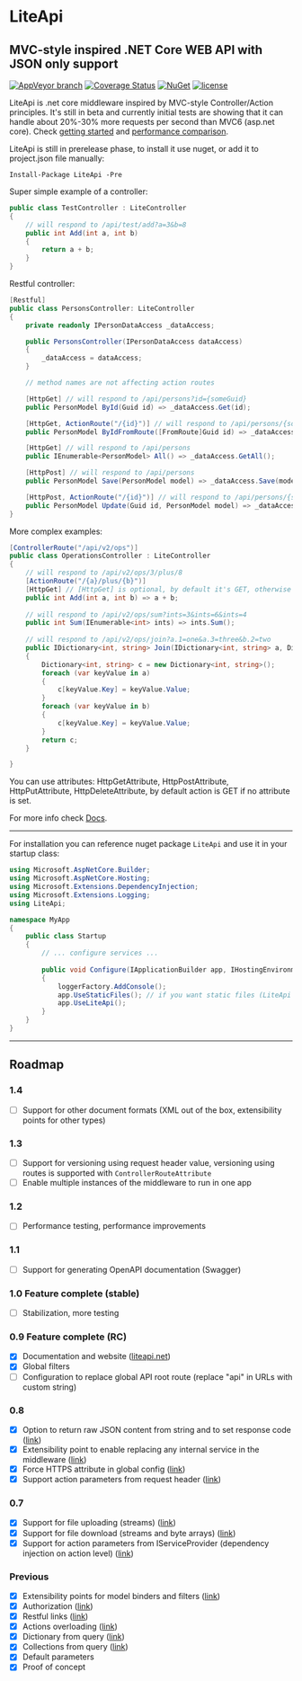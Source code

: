 # LiteApi

## MVC-style inspired .NET Core WEB API with JSON only support

 [![AppVeyor branch](https://img.shields.io/appveyor/ci/stanac/liteapi/master.svg)](https://ci.appveyor.com/project/stanac/liteapi)
 [![Coverage Status](https://img.shields.io/coveralls/stanac/LiteApi/master.svg?maxAge=900)](https://coveralls.io/github/stanac/LiteApi?&branch=master)
 [![NuGet](https://img.shields.io/nuget/v/LiteApi.svg)](https://www.nuget.org/packages/LiteApi)
 [![license](https://img.shields.io/github/license/stanac/liteapi.svg)]()

LiteApi is .net core middleware inspired by MVC-style Controller/Action principles.
It's still in beta and currently initial tests are showing that it can handle about 20%-30%
more requests per second than MVC6 (asp.net core). Check [getting started](http://liteapi.net/getting-started) and [performance comparison](http://liteapi.net/docs/performance).

LiteApi is still in prerelease phase, to install it use nuget, or add it to project.json file manually:

```
Install-Package LiteApi -Pre
```

Super simple example of a controller: 

``` cs
public class TestController : LiteController
{
    // will respond to /api/test/add?a=3&b=8
    public int Add(int a, int b)
    {
        return a + b;
    }
}
``` 

Restful controller:

``` cs
[Restful]
public class PersonsController: LiteController
{
    private readonly IPersonDataAccess _dataAccess;

    public PersonsController(IPersonDataAccess dataAccess)
    {
        _dataAccess = dataAccess;
    }

    // method names are not affecting action routes

    [HttpGet] // will respond to /api/persons?id={someGuid}
    public PersonModel ById(Guid id) => _dataAccess.Get(id);

    [HttpGet, ActionRoute("/{id}")] // will respond to /api/persons/{someGuid}
    public PersonModel ByIdFromRoute([FromRoute]Guid id) => _dataAccess.Get(id);

    [HttpGet] // will respond to /api/persons
    public IEnumerable<PersonModel> All() => _dataAccess.GetAll();

    [HttpPost] // will respond to /api/persons
    public PersonModel Save(PersonModel model) => _dataAccess.Save(model);

    [HttpPost, ActionRoute("/{id}")] // will respond to /api/persons/{someGuid}
    public PersonModel Update(Guid id, PersonModel model) => _dataAccess.Update(id, model);
}
```

More complex examples:

``` cs
[ControllerRoute("/api/v2/ops")]
public class OperationsController : LiteController
{
    // will respond to /api/v2/ops/3/plus/8
    [ActionRoute("/{a}/plus/{b}")]
    [HttpGet] // [HttpGet] is optional, by default it's GET, otherwise you can use [HttpPost], [HttpPut] or [HttpDelete]
    public int Add(int a, int b) => a + b;
    
    // will respond to /api/v2/ops/sum?ints=3&ints=6&ints=4
    public int Sum(IEnumerable<int> ints) => ints.Sum();
    
    // will respond to /api/v2/ops/join?a.1=one&a.3=three&b.2=two
    public IDictionary<int, string> Join(IDictionary<int, string> a, Dictionary<int, string> b)
    {
        Dictionary<int, string> c = new Dictionary<int, string>();
        foreach (var keyValue in a)
        {
            c[keyValue.Key] = keyValue.Value;
        }
        foreach (var keyValue in b)
        {
            c[keyValue.Key] = keyValue.Value;
        }
        return c;
    }

}
```

You can use attributes: HttpGetAttribute, HttpPostAttribute, HttpPutAttribute, 
HttpDeleteAttribute, by default action is GET if no attribute is set.

For more info check [Docs](http://liteapi.net/docs).

---

For installation you can reference nuget package `LiteApi` and use it in your startup class:

``` cs
using Microsoft.AspNetCore.Builder;
using Microsoft.AspNetCore.Hosting;
using Microsoft.Extensions.DependencyInjection;
using Microsoft.Extensions.Logging;
using LiteApi;

namespace MyApp
{
    public class Startup
    {
        // ... configure services ...
        
        public void Configure(IApplicationBuilder app, IHostingEnvironment env, ILoggerFactory loggerFactory)
        {
            loggerFactory.AddConsole();
            app.UseStaticFiles(); // if you want static files (LiteApi does not support static files by itself)
            app.UseLiteApi();
        }
    }
}
```

---

## Roadmap

### 1.4
- [ ] Support for other document formats (XML out of the box, extensibility points for other types)

### 1.3
- [ ] Support for versioning using request header value, versioning using routes is supported with `ControllerRouteAttribute`
- [ ] Enable multiple instances of the middleware to run in one app

### 1.2
- [ ] Performance testing, performance improvements

### 1.1
- [ ] Support for generating OpenAPI documentation (Swagger)

### 1.0 Feature complete (stable)
- [ ] Stabilization, more testing

### 0.9 Feature complete (RC)
- [x] Documentation and website ([liteapi.net](http://liteapi.net))
- [x] Global filters
- [ ] Configuration to replace global API root route (replace "api" in URLs with custom string)

### 0.8
- [x] Option to return raw JSON content from string and to set response code ([link](http://liteapi.net/docs/custom-response))
- [x] Extensibility point to enable replacing any internal service in the middleware ([link](http://liteapi.net/docs/replacing-internal-services))
- [x] Force HTTPS attribute in global config ([link](http://liteapi.net/docs/require-https))
- [x] Support action parameters from request header ([link](http://liteapi.net/docs/parameter-retrieving-from-header))

### 0.7
- [x] Support for file uploading (streams) ([link](http://liteapi.net/docs/files-upload-and-download))
- [x] Support for file download (streams and byte arrays) ([link](http://liteapi.net/docs/files-upload-and-download))
- [x] Support for action parameters from IServiceProvider (dependency injection on action level) ([link](http://liteapi.net/docs/parameter-retrieving-from-service-provider))

### Previous
- [x] Extensibility points for model binders and filters ([link](http://liteapi.net/docs/extensibility-points))
- [x] Authorization ([link](http://liteapi.net/docs/authorization))
- [x] Restful links ([link](http://liteapi.net/docs/action-matching))
- [x] Actions overloading ([link](http://liteapi.net/docs/action-overloading))
- [x] Dictionary from query ([link](http://liteapi.net/docs/parameters-retrieving-dictionaries))
- [x] Collections from query ([link](http://liteapi.net/docs/parameters-retrieving-collections))
- [x] Default parameters
- [x] Proof of concept
